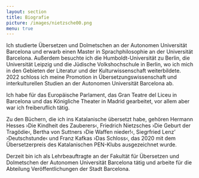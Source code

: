 ```yaml
---
layout: section
title: Biografie
picture: /images/nietzsche00.png
menu: true
---
```

Ich studierte Übersetzen und Dolmetschen an der Autonomen Universität Barcelona und erwarb einen Master in Sprachphilosophie an der Universität Barcelona. Außerdem besuchte ich die Humboldt-Universität zu Berlin, die Universität Leipzig und die Jüdische Volkshochschule in Berlin, wo ich mich in den Gebieten der Literatur und der Kulturwissenschaft weiterbildete. 2022 schloss ich meine Promotion in Übersetzungswissenschaft und interkulturellen Studien an der Autonomen Universität Barcelona ab.

Ich habe für das Europäische Parlament, das Gran Teatre del Liceu in Barcelona und das Königliche Theater in Madrid gearbeitet, vor allem aber war ich freiberuflich tätig.

Zu den Büchern, die ich ins Katalanische übersetzt habe, gehören Hermann Hesses ›Die Kindheit des Zauberers‹, Friedrich Nietzsches ›Die Geburt der Tragödie‹, Bertha von Suttners ›Die Waffen nieder!‹, Siegrfried Lenz’ ›Deutschstunde‹ und Franz Kafkas ›Das Schloss‹, das 2020 mit dem Übersetzerpreis des Katalanischen PEN-Klubs ausgezeichnet wurde.

Derzeit bin ich als Lehrbeauftragte an der Fakultät für Übersetzen und Dolmetschen der Autonomen Universität Barcelona tätig und arbeite für die Abteilung Veröffentlichungen der Stadt Barcelona.
